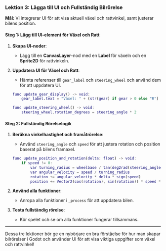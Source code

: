 
### Lektion 3: Lägga till UI och Fullständig Bilrörelse

**Mål:** Vi integrerar UI för att visa aktuell växel och rattvinkel, samt justerar bilens position.

#### Steg 1: Lägg till UI-element för Växel och Ratt
1. **Skapa UI-noder**:
   - Lägg till en **CanvasLayer**-nod med en **Label** för växeln och en **Sprite2D** för rattvinkeln.

2. **Uppdatera UI för Växel och Ratt**:
   - Hämta referenser till `gear_label` och `steering_wheel` och använd dem för att uppdatera UI.

   ```gd
   func update_gear_display() -> void:
       gear_label.text = "Växel: " + (str(gear) if gear > 0 else "R")

   func update_steering_wheel() -> void:
       steering_wheel.rotation_degrees = steering_angle * 2
   ```

#### Steg 2: Fullständig Rörelselogik
1. **Beräkna vinkelhastighet och framåtrörelse**:
   - Använd `steering_angle` och `speed` för att justera rotation och position baserat på bilens framaxel.

   ```gd
   func update_position_and_rotation(delta: float) -> void:
       if speed != 0:
           var turning_radius = wheelbase / tan(deg2rad(steering_angle)) if steering_angle != 0 else INF
           var angular_velocity = speed / turning_radius
           rotation += angular_velocity * delta * sign(speed)
           position += Vector2(cos(rotation), sin(rotation)) * speed * delta
   ```

2. **Använd alla funktioner**:
   - Anropa alla funktioner i `_process` för att uppdatera bilen.

3. **Testa fullständig rörelse**:
   - Kör spelet och se om alla funktioner fungerar tillsammans.

---

Dessa tre lektioner bör ge en nybörjare en bra förståelse för hur man skapar bilrörelser i Godot och använder UI för att visa viktiga uppgifter som växel och rattvinkel!